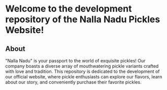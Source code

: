 # Welcome to the development repository of the Nalla Nadu Pickles Website!
## About

<p> "Nalla Nadu" is your passport to the world of exquisite pickles! Our company boasts a diverse array of mouthwatering pickle variants crafted with love and tradition. This repository is dedicated to the development of our official website, where pickle enthusiasts can explore our flavors, learn about our story, and conveniently purchase their favorite pickles.</p>
